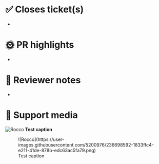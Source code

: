 # ✅ Closes ticket(s)

-

# 🌞 PR highlights

-

# 📑 Reviewer notes

-

# 📸 Support media

![Rocco](https://user-images.githubusercontent.com/5200976/236698592-1833ffc4-e211-41de-878b-edc63ac5fa79.png)
**Test caption**

<figure>
![Rocco](https://user-images.githubusercontent.com/5200976/236698592-1833ffc4-e211-41de-878b-edc63ac5fa79.png)
  <figcaption>Test caption</figcaption>
</figure>
